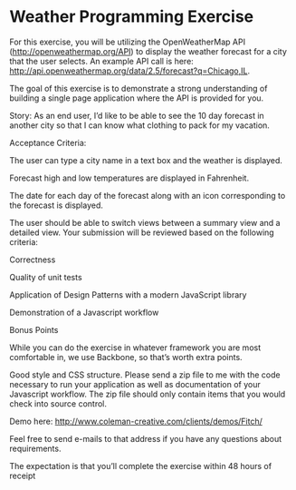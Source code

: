 # Weather Programming Exercise

For this exercise, you will be utilizing the OpenWeatherMap API (http://openweathermap.org/API) 
to display the weather forecast for a city that the user selects.  An example API call is here:  
http://api.openweathermap.org/data/2.5/forecast?q=Chicago,IL.

The goal of this exercise is to demonstrate a strong understanding of building a single page 
application where the API is provided for you.

Story:  As an end user, I’d like to be able to see the 10 day forecast in another city so that I can know 
what clothing to pack for my vacation.

Acceptance Criteria:

The user can type a city name in a text box and the weather is displayed.

Forecast high and low temperatures are displayed in Fahrenheit.

The date for each day of the forecast along with an icon corresponding to the forecast is displayed.

The user should be able to switch views between a summary view and a detailed view.
Your submission will be reviewed based on the following criteria:

Correctness

Quality of unit tests

Application of Design Patterns with a modern JavaScript library

Demonstration of a Javascript workflow

Bonus Points

While you can do the exercise in whatever framework you are most comfortable in, 
we use Backbone, so that’s worth extra points.

Good style and CSS structure.
Please send a zip file to me with the code necessary to run 
your application as well as documentation of your Javascript workflow.  The zip file should only 
contain items that you would check into source control.

Demo here: http://www.coleman-creative.com/clients/demos/Fitch/

Feel free to send e-mails to that address if 
you have any questions about requirements.

The expectation is that you’ll complete the exercise within 48 hours of receipt
